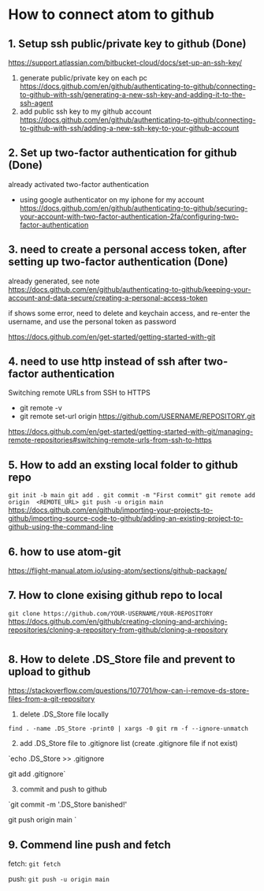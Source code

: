 
# How to connect atom to github

## 1. Setup ssh public/private key to github (Done)


https://support.atlassian.com/bitbucket-cloud/docs/set-up-an-ssh-key/



1. generate public/private key on each pc
https://docs.github.com/en/github/authenticating-to-github/connecting-to-github-with-ssh/generating-a-new-ssh-key-and-adding-it-to-the-ssh-agent
2. add public ssh key to my github account
https://docs.github.com/en/github/authenticating-to-github/connecting-to-github-with-ssh/adding-a-new-ssh-key-to-your-github-account

## 2. Set up two-factor authentication for github (Done)
already activated two-factor authentication
- using google authenticator on my iphone for my account
https://docs.github.com/en/github/authenticating-to-github/securing-your-account-with-two-factor-authentication-2fa/configuring-two-factor-authentication


## 3. need to create a personal access token,  after setting up two-factor authentication (Done)
already generated, see note
https://docs.github.com/en/github/authenticating-to-github/keeping-your-account-and-data-secure/creating-a-personal-access-token

if shows some error, need to delete and keychain access, and re-enter the username, and use the personal token as password

https://docs.github.com/en/get-started/getting-started-with-git

## 4. need to use http instead of ssh  after two-factor authentication
Switching remote URLs from SSH to HTTPS
- git remote -v
- git remote set-url origin https://github.com/USERNAME/REPOSITORY.git

https://docs.github.com/en/get-started/getting-started-with-git/managing-remote-repositories#switching-remote-urls-from-ssh-to-https

## 5. How to add an exsting local folder to github repo
`git init -b main
git add .
git commit -m "First commit"
git remote add origin  <REMOTE_URL>
git push -u origin main`
https://docs.github.com/en/github/importing-your-projects-to-github/importing-source-code-to-github/adding-an-existing-project-to-github-using-the-command-line

## 6. how to use atom-git
https://flight-manual.atom.io/using-atom/sections/github-package/
## 7. How to clone exising github repo to local
`git clone https://github.com/YOUR-USERNAME/YOUR-REPOSITORY`
https://docs.github.com/en/github/creating-cloning-and-archiving-repositories/cloning-a-repository-from-github/cloning-a-repository
#
## 8. How to delete .DS_Store file and prevent to upload to github 
https://stackoverflow.com/questions/107701/how-can-i-remove-ds-store-files-from-a-git-repository

1. delete .DS_Store file locally 

`find . -name .DS_Store -print0 | xargs -0 git rm -f --ignore-unmatch`

2. add .DS_Store file to .gitignore list (create .gitignore file if not exist)

`echo .DS_Store >> .gitignore

git add .gitignore`

3. commit and push to github


`git commit -m '.DS_Store banished!'

git push origin main
`

## 9. Commend line push and fetch 
fetch: 
`git fetch`

push:
`git push -u origin main`



